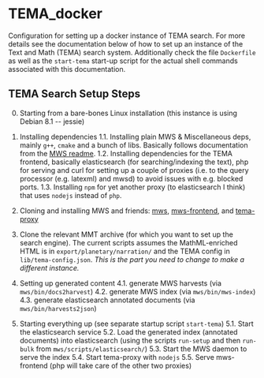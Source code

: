 # TEMA_docker
Configuration for setting up a docker instance of TEMA search.
For more details see the documentation below of how to set up an instance of the Text and Math (TEMA) search system. 
Additionally check the file `Dockerfile` as well as the `start-tema` start-up script for the actual shell commands associated with this documentation.


## TEMA Search Setup Steps
0. Starting from a bare-bones Linux installation (this instance is using Debian 8.1 -- jessie) 
1. Installing dependencies
 1.1. Installing plain MWS &  Miscellaneous deps, mainly `g++`, `cmake` and a bunch of libs. 
 Basically follows documentation from the [MWS readme](https://github.com/KWARC/mws).
 1.2. Installing dependencies for the TEMA frontend, basically elasticsearch (for searching/indexing the text), 
 php for serving and curl for setting up a couple of proxies (i.e. to the query processor (e.g. latexml) and mwsd) to avoid issues with e.g. blocked ports.
 1.3. Installing `npm` for yet another proxy (to elasticsearch I think) that uses `nodejs` instead of `php`.

2. Cloning and installing MWS and friends: [mws](https://github.com/KWARC/mws), [mws-frontend](https://github.com/KWARC/mws-frontend), 
and [tema-proxy](https://github.com/KWARC/tema-proxy)

3. Clone the relevant MMT archive (for which you want to set up the search engine).
The current scripts assumes the MathML-enriched HTML is in `export/planetary/narration/`
and the TEMA config in `lib/tema-config.json`. 
_This is the part you need to change to make a different instance._

4. Setting up generated content
  4.1. generate MWS harvests (via `mws/bin/docs2harvest`)
  4.2. generate MWS index (via `mws/bin/mws-index`)
  4.3. generate elasticsearch annotated documents (via `mws/bin/harvests2json`)
 
5. Starting everything up (see separate startup script `start-tema`)
   5.1. Start the elasticsearch service
   5.2. Load the generated index (annotated documents) into elasticsearch (using the scripts `run-setup` and then 
   `run-bulk` from `mws/scripts/elasticsearch/`)
   5.3. Start the MWS daemon to serve the index
   5.4. Start tema-proxy with `nodejs` 
   5.5. Serve mws-frontend (php will take care of the other two proxies)

